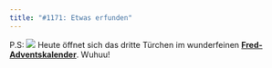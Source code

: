 ```yaml
---
title: "#1171: Etwas erfunden"
---
```


P.S:
<a href="http://www.fonflatter.de/advent08"><img src="http://www.fonflatter.de/adv08/kaefer.jpg"></a>
Heute öffnet sich das dritte Türchen im wunderfeinen <a href="http://www.fonflatter.de/advent08"><strong>Fred-Adventskalender</strong></a>. 
Wuhuu!

